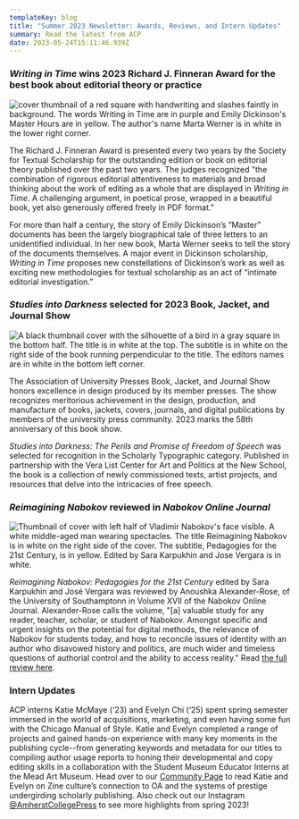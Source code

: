 ```yaml
---
templateKey: blog
title: "Summer 2023 Newsletter: Awards, Reviews, and Intern Updates"
summary: Read the latest from ACP
date: 2023-05-24T15:11:46.939Z
---
```

### *Writing in Time* wins 2023 Richard J. Finneran Award for the best book about editorial theory or practice

![cover thumbnail of a red square with handwriting and slashes faintly in background. The words Writing in Time are in purple and Emily Dickinson's Master Hours are in yellow. The author's name Marta Werner is in white in the lower right corner. ](assets/writing-in-time-screenshot.png)

The Richard J. Finneran Award is presented every two years by the Society for Textual Scholarship for the outstanding edition or book on editorial theory published over the past two years. The judges recognized "the combination of rigorous editorial attentiveness to materials and broad thinking about the work of editing as a whole that are displayed in *Writing in Time*. A challenging argument, in poetical prose, wrapped in a beautiful book, yet also generously offered freely in PDF format."

For more than half a century, the story of Emily Dickinson’s “Master” documents has been the largely biographical tale of three letters to an unidentified individual. In her new book, Marta Werner seeks to tell the story of the documents themselves. A major event in Dickinson scholarship, *Writing in Time* proposes new constellations of Dickinson’s work as well as exciting new methodologies for textual scholarship as an act of “intimate editorial investigation.”

### *Studies into Darkness* selected for 2023 Book, Jacket, and Journal Show

![A black thumbnail cover with the silhouette of a bird in a gray square in the bottom half. The title is in white at the top. The subtitle is in white on the right side of the book running perpendicular to the title. The editors names are in white in the bottom left corner.](assets/studies.png)

The Association of University Presses Book, Jacket, and Journal Show honors excellence in design produced by its member presses. The show recognizes meritorious achievement in the design, production, and manufacture of books, jackets, covers, journals, and digital publications by members of the university press community. 2023 marks the 58th anniversary of this book show.

*Studies into Darkness: The Perils and Promise of Freedom of Speech* was selected for recognition in the Scholarly Typographic category. Published in partnership with the Vera List Center for Art and Politics at the New School, the book is a collection of newly commissioned texts, artist projects, and resources that delve into the intricacies of free speech. 

### *Reimagining Nabokov* reviewed in *Nabokov Online Journal*

![Thumbnail of cover with left half of Vladimir Nabokov's face visible. A white middle-aged man wearing spectacles. The title Reimagining Nabokov is in white on the right side of the cover. The subtitle, Pedagogies for the 21st Century, is in yellow. Edited by Sara Karpukhin and Jose Vergara is in white.](assets/nabokov-tiny.png)

*Reimagining Nabokov: Pedagogies for the 21st Century* edited by Sara Karpukhin and José Vergara was reviewed by Anoushka Alexander-Rose, of the University of Southamptonn in Volume XVII of the Nabokov Online Journal. Alexander-Rose calls the volume, "\[a] valuable study for any reader, teacher, scholar, or student of Nabokov. Amongst specific and urgent insights on the potential for digital methods, the relevance of Nabokov for students today, and how to reconcile issues of identity with an author who disavowed history and politics, are much wider and timeless questions of authorial control and the ability to access reality." Read [the full review here](http://www.nabokovonline.com/uploads/2/3/7/7/23779748/vol._17_review_alexander-rose_reimagining_nabokov.pdf).

### Intern Updates

ACP interns Katie McMaye (‘23) and Evelyn Chi (‘25) spent spring semester immersed in the world of acquisitions, marketing, and even having some fun with the Chicago Manual of Style. Katie and Evelyn completed a range of projects and gained hands-on experience with many key moments in the publishing cycle--from generating keywords and metadata for our titles to compiling author usage reports to honing their developmental and copy editing skills in a collaboration with the Student Museum Educator Interns at the Mead Art Museum. Head over to our [Community Page](https://acpress.amherst.edu/community/) to read Katie and Evelyn on Zine culture’s connection to OA and the systems of prestige undergirding scholarly publishing. Also check out our Instagram [@AmherstCollegePress](https://www.instagram.com/amherstcollegepress/?hl=en) to see more highlights from spring 2023!